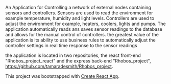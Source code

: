 An Application for Controlling a network of external nodes containing sensors and controllers.  Sensors are used to read the environment for example temperature, humidity and light levels. Controllers are used to adjust the environment for example, heaters, coolers, lights and pumps.  The application automatically reads ans saves sensor readings to the database and allows for the manual control of controllers. the greatest value of the application is its ability to use business rules to automatically adjust the controller settings in real time response to the sensor readings

the application is located in two repositories, the react front-end "Rhobos_project_react" and the express back-end "Rhobos_project", https://github.com/tamaradesmith/Rhobos_project.


This project was bootstrapped with [Create React App](https://github.com/facebook/create-react-app).

